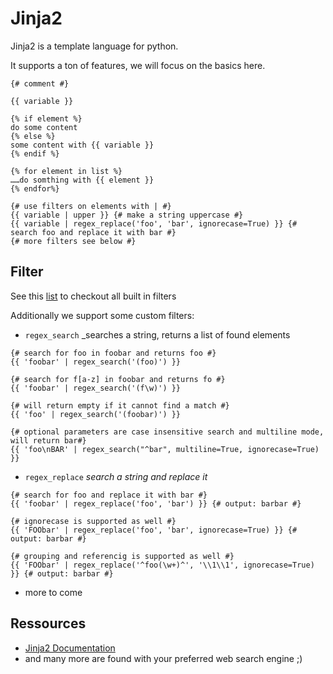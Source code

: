 # Jinja2

Jinja2 is a template language for python.

It supports a ton of features, we will focus on the basics here.

```jinja
{# comment #}

{{ variable }}

{% if element %}
do some content
{% else %}
some content with {{ variable }}
{% endif %}

{% for element in list %}
……do somthing with {{ element }}
{% endfor%}

{# use filters on elements with | #}
{{ variable | upper }} {# make a string uppercase #}
{{ variable | regex_replace('foo', 'bar', ignorecase=True) }} {# search foo and replace it with bar #}
{# more filters see below #}
```


## Filter

See this [list](https://jinja.palletsprojects.com/en/2.11.x/templates/#builtin-filters) to checkout all built in filters

Additionally we support some custom filters:

- `regex_search` \_searches a string, returns a list of found elements

```jinja
{# search for foo in foobar and returns foo #}
{{ 'foobar' | regex_search('(foo)') }}

{# search for f[a-z] in foobar and returns fo #}
{{ 'foobar' | regex_search('(f\w)') }}

{# will return empty if it cannot find a match #}
{{ 'foo' | regex_search('(foobar)') }}

{# optional parameters are case insensitive search and multiline mode, will return bar#}
{{ 'foo\nBAR' | regex_search("^bar", multiline=True, ignorecase=True) }}
```

- `regex_replace` _search a string and replace it_

```jinja
{# search for foo and replace it with bar #}
{{ 'foobar' | regex_replace('foo', 'bar') }} {# output: barbar #}

{# ignorecase is supported as well #}
{{ 'FOObar' | regex_replace('foo', 'bar', ignorecase=True) }} {# output: barbar #}

{# grouping and referencig is supported as well #}
{{ 'FOObar' | regex_replace('^foo(\w+)^', '\\1\\1', ignorecase=True) }} {# output: barbar #}
```

- more to come

## Ressources

- [Jinja2 Documentation](https://jinja.palletsprojects.com/en/2.11.x/)
- and many more are found with your preferred web search engine ;)
